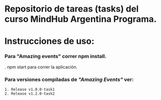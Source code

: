 # Repositorio de tareas (tasks) del curso MindHub Argentina Programa.

# Instrucciones de uso:

### Para "Amazing events" correr npm install. 
. npm start para correr la aplicación.
### Para versiones compiladas de _"Amazing Events"_ ver: 
```
1. Release v1.0.0-task1
2. Release v1.2.0-task2
```
